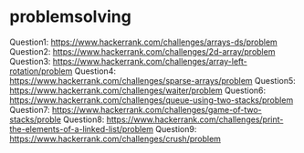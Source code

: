 # problemsolving
Question1: https://www.hackerrank.com/challenges/arrays-ds/problem
Question2: https://www.hackerrank.com/challenges/2d-array/problem
Question3: https://www.hackerrank.com/challenges/array-left-rotation/problem
Question4: https://www.hackerrank.com/challenges/sparse-arrays/problem
Question5: https://www.hackerrank.com/challenges/waiter/problem
Question6: https://www.hackerrank.com/challenges/queue-using-two-stacks/problem
Question7: https://www.hackerrank.com/challenges/game-of-two-stacks/proble
Question8: https://www.hackerrank.com/challenges/print-the-elements-of-a-linked-list/problem
Question9: https://www.hackerrank.com/challenges/crush/problem